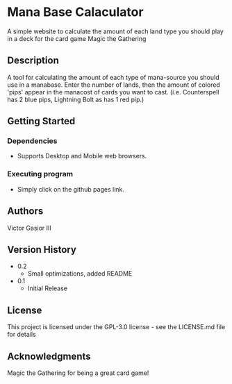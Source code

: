 # Mana Base Calaculator

A simple website to calculate the amount of each land type you should play in a deck for the card game Magic the Gathering

## Description

A tool for calculating the amount of each type of mana-source you should use in a
manabase. Enter the number of lands, then the amount of colored 'pips' appear
in the manacost of cards you want to cast. (i.e. Counterspell has 2 blue pips,
Lightning Bolt as has 1 red pip.)

## Getting Started

### Dependencies

* Supports Desktop and Mobile web browsers.

### Executing program

* Simply click on the github pages link.

## Authors

Victor Gasior III

## Version History

* 0.2
    * Small optimizations, added README
* 0.1
    * Initial Release

## License

This project is licensed under the GPL-3.0 license - see the LICENSE.md file for details

## Acknowledgments

Magic the Gathering for being a great card game!
